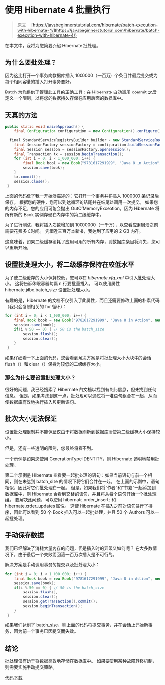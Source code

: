 # 使用 Hibernate 4 批量执行

> 原文： [https://javabeginnerstutorial.com/hibernate/batch-execution-with-hibernate-4/](https://javabeginnerstutorial.com/hibernate/batch-execution-with-hibernate-4/)

在本文中，我将为您简要介绍 Hibernate 批处理。

## 为什么要批处理？

因为这比打开一个事务向数据库插入 1000000（一百万）个条目并最后提交或为每个相同容量的插入打开事务要好。

Batch 为您提供了管理此工具的正确工具：在 Hibernate 自动调用 commit 之后定义一个限制，以将您的数据持久存储在应用后面的数据库中。

## 天真的方法

```java
public static void naiveApproach() {
    final Configuration configuration = new Configuration().configure();

  final StandardServiceRegistryBuilder builder = new StandardServiceRegistryBuilder().applySettings(configuration.getProperties());
    final SessionFactory sessionFactory = configuration.buildSessionFactory(builder.build());
    final Session session = sessionFactory.openSession();
    final Transaction tx = session.beginTransaction();
    for (int i = 0; i < 1_000_000; i++) {
        final Book book = new Book("9781617291999", "Java 8 in Action", new Date());
        session.save(book);
    }
    tx.commit();
    session.close();
 }
```

上面的代码做了我一开始所描述的：它打开一个事务并在插入 1000000 条记录后保存。 根据您的硬件，您可以到达循环的结尾并在结尾处调用一次提交。 如果您的内存不足，您的应用可能会抛出 OutOfMemoryException，因为 Hibernate 将所有新的 Book 实例存储在内存中的第二级缓存中。

为了进行测试，我将插入次数增加到 10000000（一千万），以查看应用崩溃之前需要花费多长时间。 凭借近三百万本新书，我达到了应用的 2 GB 内存。

这意味着，如果二级缓存消耗了应用可用的所有内存，则数据库条目将消失，您可以重新开始。

## 设置批处理大小，将二级缓存保持在较低水平

为了使二级缓存的大小保持较低，您可以在 *hibernate.cfg.xml* 中引入批处理大小。 这将告诉休眠容器每隔 n 行要批量插入。 可以使用属性 hibernate.jdbc.batch_size 设置批处理大小。

有趣的是，Hibernate 的文档不仅引入了此属性，而且还需要修改上面的朴素代码（我只会复制相关的 for 循环）：

```java
for (int i = 0; i < 1_000_000; i++) {
    final Book book = new Book("9781617291999", "Java 8 in Action", new Date());
    session.save(book);
    if(i % 50 == 0) { // 50 is the batch_size
        session.flush();
        session.clear();
    }
 }
```

如果仔细看一下上面的代码，您会看到解决方案是将批处理大小大块中的会话 flush（）和 clear（）保持为较低的二级缓存大小。

### 那么为什么要设置批处理大小？

很好的问题，我已经搜索了 Hibernate 的文档以找到有关此信息，但未找到任何信息。 但是，如果考虑到这一点，批处理可以通过将一堆语句组合在一起，从而使数据库有效地执行插入和更新语句。

## 批次大小无法保证

设置批处理限制并不能保证仅由于将数据刷新到数据库而使第二级缓存大小保持较小。

但是，还有一些透明的限制，您最终将看不到。

一个示例是如果您使用 GenerationType.IDENTITY，则 Hibernate 透明地禁用批处理。

第二个示例是 Hibernate 查看要一起批处理的语句：如果当前语句与前一个相同，则在未达到 batch_size 的情况下将它们合并在一起。 在上面的示例中，语句相似，因此将它们批处理在一起。 但是，如果我们将“作者”和“书籍”一起添加到数据库中，则 Hibernate 会看到交替的语句，并且将从每个语句开始一个批处理组。 要解决此问题，可以使用 hibernate.order_inserts 和 hibernate.order_updates 属性。 这使 Hibernate 在插入之前对语句进行了排序，因此可以看到 50 个 Book 插入可以一起批处理，并且 50 个 Authors 可以一起批处理。

## 手动保存数据

我们已经解决了消耗大量内存的问题，但是插入时的异常又如何呢？ 在大多数情况下，由于最后一个失败而回滚一百万次插入是不可行的。

解决方案是手动调用事务的提交以及批处理大小：

```java
for (int i = 0; i < 1_000_000; i++) {
    final Book book = new Book("9781617291999", "Java 8 in Action", new Date());
    session.save(book);
    if(i % 50 == 0) { // 50 is the batch_size
        session.flush();
        session.clear();
        session.getTransaction().commit();
        session.beginTransaction();
    }
 }
```

如果我们达到了 batch_size，则上面的代码将提交事务，并在会话上开始新事务，因为前一个事务已因提交而失效。

## 结论

批处理仅有助于将数据高效地存储在数据库中。 如果要使用某种故障转移机制，则需要实施手动提交策略。

[代码下载](https://github.com/JBTAdmin/Hibernate)

